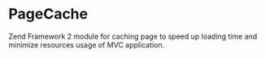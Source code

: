 # PageCache
Zend Framework 2 module for caching page to speed up loading time and minimize resources usage of MVC application.
